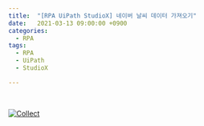 ```yaml
---
title:  "[RPA UiPath StudioX] 네이버 날씨 데이터 가져오기"
date:   2021-03-13 09:00:00 +0900
categories:
  - RPA
tags:
  - RPA
  - UiPath
  - StudioX

---
```


<br>

[![Collect](http://img.youtube.com/vi/kgDzOyWCoYQ/maxresdefault.jpg)](https://www.youtube.com/watch?v=kgDzOyWCoYQ)
